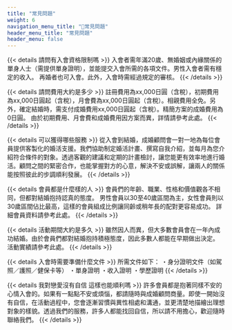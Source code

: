 ```yaml
---
title: "常見問題"
weight: 6
navigation_menu_title: "🔖常見問題"
header_menu_title: "常見問題"
header_menu: false
---
```



{{< details 請問有入會資格限制嗎 >}}
入會者需年滿20歲、無婚姻或內緣關係的單身人士（需提供單身證明），並能提交入會所需的各項文件。男性入會者需有穩定的收入。
再婚者也可入會。此外，入會時需經過規定的審核。
{{< /details >}}


{{< details 請問費用大約是多少 >}}
註冊費用為xx,000日圓（含稅），初期費用為xx,000日圓起（含稅），月會費為xx,000日圓起（含稅）。相親費用全免。另外，確定結婚時，需支付成婚費用xx,000日圓起（含稅）。精簡方案的成婚費用為0日圓。
由於初期費用、月會費和成婚費用因方案而異，詳情請參考此處。
{{< /details >}}


{{< details 可以獲得哪些服務 >}}
從入會到結婚，成婚顧問會一對一地為每位會員提供客製化的婚活支援。我們協助制定婚活計畫、撰寫自我介紹，並每月為您介紹符合條件的對象。透過客觀的建議和定期的計畫檢討，讓您能更有效率地進行婚活。顧問之間的緊密合作，也能掌握對方的心意，解決不安或誤解，讓兩人的關係能按照彼此的步調順利發展。
{{< /details >}}


{{< details 會員都是什麼樣的人 >}}
會員們的年齡、職業、性格和價值觀各不相同，但都對結婚抱持認真的態度。
男性會員以30至40歲區間為主，女性會員則以30歲區間佔比最高，這樣的會員組成比例讓同齡或稍年長的配對更容易成功。
詳細會員資料請參考此處。
{{< /details >}}


{{< details 活動期間大約是多久 >}}
雖然因人而異，但大多數會員會在一年內成功結婚。由於會員們都對結婚抱持積極態度，因此多數人都能在早期做出決定。
活動實績請參考此處。
{{< /details >}}


{{< details 入會時需要準備什麼文件 >}}
所需文件如下：
・身分證明文件（如駕照／護照／健保卡等）
・單身證明
・收入證明
・學歷證明
{{< /details >}}


{{< details 我對戀愛沒有自信 這樣也能順利嗎 >}}
許多會員都是抱著同樣不安的心情入會的。如果有一點點不安或煩惱，都請隨時與成婚顧問商量。即使一開始沒有自信，在活動過程中，您會逐漸習慣與異性相處和溝通，並更清楚地描繪出理想對象的樣貌。透過我們的服務，許多人都能找回自信，所以請不用擔心，歡迎隨時聯絡我們。
{{< /details >}}

